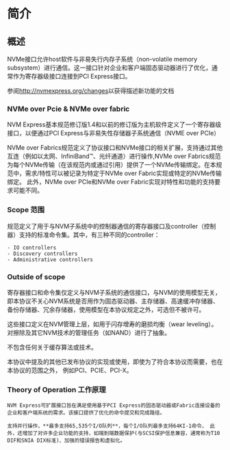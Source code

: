 # 简介

## 概述
  NVMe接口允许host软件与非易失行内存子系统（non-volatile memory subsystem）进行通信。这一接口针对企业和客户端固态驱动器进行了优化，通常作为寄存器级接口连接到PCI Express接口。

  参阅<http://nvmexpress.org/changes>以获得描述新功能的文档
  
### NVMe over Pcie & NVMe over fabric

  NVM Express基本规范修订版1.4和以前的修订版为主机软件定义了一个寄存器级接口，以便通过PCI Express与非易失性存储器子系统通信（NVME over PCIe）
  
  NVMe over Fabrics规范定义了协议接口和NVMe接口的相关扩展，支持通过其他互连（例如以太网、InfiniBand™、光纤通道）进行操作,NVMe over Fabrics规范为每个NVMe传输（在该规范内或通过引用）提供了一个NVMe传输绑定。在本规范中，需求/特性可以被记录为特定于NVMe over Fabric实现或特定的NVMe传输绑定。 此外，NVMe over PCIe和NVMe over Fabric实现对特性和功能的支持要求可能不同。
  
### Scope 范围

  规范定义了用于与NVM子系统中的控制器通信的寄存器接口及controller（控制器）支持的标准命令集。其中，有三种不同的controller：
  
    - IO controllers 
    - Discovery controllers 
    - Administrative controllers

### Outside of scope
  
  寄存器接口和命令集仅定义与NVM子系统的通信接口，与NVM的使用模型无关，即本协议不关心NVM系统是否用作为固态驱动器、主存储器、高速缓冲存储器、备份存储器、冗余存储器，使用模型在本协议规定之外，可选但不被许可。
  
  这些接口定义在NVM管理上层，如用于闪存增寿的磨损均衡（wear leveling）。对擦除及其它NVM技术的管理任务（如NAND）进行了抽象。
  
  不包含任何关于缓存算法或技术。
  
  本协议中提及的其他已发布协议的实现或使用，即使为了符合本协议而需要，也在本协议的范围之外， 例如PCI、PCIE、PCI-X。
  
### Theory of Operation 工作原理

    NVM Express可扩展接口旨在满足使用基于PCI Express的固态驱动器或Fabric连接设备的企业和客户端系统的需求。该接口提供了优化的命令提交和完成路径。
    
    支持并行操作，**最多支持65,535个I/O队列**，每个I/O队列最多支持64KI-1命令， 此外，还增加了对许多企业功能的支持，如端到端数据保护(与SCSI保护信息兼容，通常称为T10 DIF和SNIA DIX标准)、加强的错误报告和虚拟化。
    
    
    
    
    
    
    
    
    
    
    


